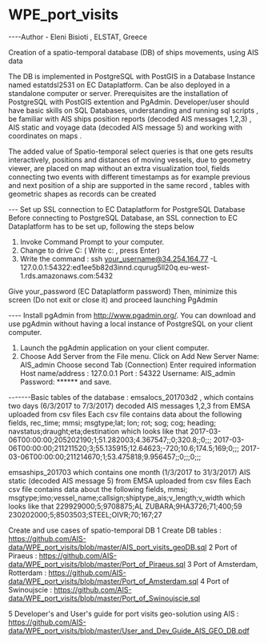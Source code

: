 # WPE_port_visits

----Author - Eleni Bisioti , ELSTAT, Greece

Creation of a  spatio-temporal database (DB) of ships movements, using AIS data

The DB is implemented in PostgreSQL with PostGIS in a Database Instance named estatdsl2531 on EC Dataplatform. 
Can be also deployed in a standalone computer or server. 
Prerequisites are the installation of PostgreSQL with PostGIS extention and PgAdmin. 
Developer/user should have basic skills on SQL Databases, understanding and running sql scripts , 
be familiar with AIS ships position reports (decoded AIS messages 1,2,3) , AIS static and voyage data (decoded AIS message 5) and working with coordinates on maps . 

The added value of Spatio-temporal select queries is that one gets results interactively, 
positions and distances of moving vessels, due to  geometry  viewer, are placed on map without an extra visualization tool, 
fields connecting two events with different timestamps as for example previous and next position of a ship are supported in the same record , 
tables with geometric shapes as records can be created  

---	Set up SSL connection to EC Dataplatform for PostgreSQL Database
           Before connecting to PostgreSQL Database, an SSL connection to EC Dataplatform has to be set up, following the steps below 
1.	Invoke Command Prompt to your computer.
2.	Change to drive C: ( Write c: , press Enter)
3.	Write the command :
ssh  your_username@34.254.164.77 -L 127.0.0.1:54322:ed1ee5b82d3innd.cqurug5ll20q.eu-west-1.rds.amazonaws.com:5432 

Give your_password  (EC Dataplatform password)
Then, minimize this screen (Do not exit or close it) and  proceed launching PgAdmin

---- Install pgAdmin from http://www.pgadmin.org/. You can download and use pgAdmin without having a local instance of PostgreSQL on your client computer.
1.	Launch the pgAdmin application on your client computer.
2.	Choose Add Server from the File menu.
Click on Add New Server 
Name: AIS_admin 
Choose second Tab (Connection)
Enter required information
Host name/address : 127.0.0.1
Port : 54322
Username: AIS_admin
Password: ******
 and save.

-------Basic tables of the database : 
emsalocs_201703d2 , which contains two days (6/3/2017 to 7/3/2017)  decoded AIS messages 1,2,3 from EMSA uploaded from csv files Each csv file contains data about the following fields, 
rec_time; mmsi; msgtype;lat; lon; rot; sog; cog; heading; navstatus;draught;eta;destination
which looks like that
2017-03-06T00:00:00;205202190;1;51.282003;4.367547;;0;320.8;;0;;;
2017-03-06T00:00:00;211211520;3;55.135915;12.64623;-720;10.6;174.5;169;0;;;
2017-03-06T00:00:00;211214670;1;53.475818;9.956457;;0;;;0;;;

emsaships_201703 which contains one month (1/3/2017 to 31/3/2017)  AIS static (decoded AIS message 5) from EMSA uploaded from csv files Each csv file contains data about the following fields,
mmsi; msgtype;imo;vessel_name;callsign;shiptype_ais;v_length;v_width
which looks like that
229929000;5;9708875;AL ZUBARA;9HA3726;71;400;59
230202000;5;8503503;STEEL;OIVR;70;167;27

Create and use cases of spatio-temporal DB 
1 Create DB tables : https://github.com/AIS-data/WPE_port_visits/blob/master/AIS_port_visits_geoDB.sql
2 Port of Piraeus : https://github.com/AIS-data/WPE_port_visits/blob/master/Port_of_Piraeus.sql
3 Port of Amsterdam, Rotterdam : https://github.com/AIS-data/WPE_port_visits/blob/master/Port_of_Amsterdam.sql
4 Port of Swinoujscie : https://github.com/AIS-data/WPE_port_visits/blob/master/Port_of_Swinoujscie.sql

5 Developer's and User's guide for port visits geo-solution using AIS : https://github.com/AIS-data/WPE_port_visits/blob/master/User_and_Dev_Guide_AIS_GEO_DB.pdf
